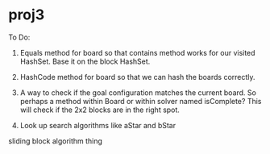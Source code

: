 proj3
=====

To Do:

1. Equals method for board so that contains method works for our visited HashSet. Base it on the block HashSet.
2. HashCode method for board so that we can hash the boards correctly.
3. A way to check if the goal configuration matches the current board. So perhaps a method within Board or within solver
   named isComplete? This will check if the 2x2 blocks are in the right spot.

4. Look up search algorithms like aStar and bStar

sliding block algorithm thing
